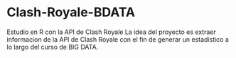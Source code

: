 # Clash-Royale-BDATA
Estudio en R con la API de Clash Royale
La idea del proyecto es extraer informacion de la API de Clash Royale con el fin de generar un estadístico a lo largo del curso de BIG DATA.
